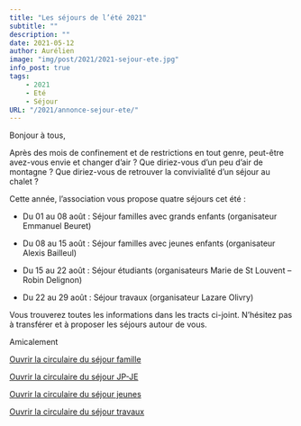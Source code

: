 ```yaml
---
title: "Les séjours de l’été 2021"
subtitle: ""
description: ""
date: 2021-05-12
author: Aurélien
image: "img/post/2021/2021-sejour-ete.jpg"
info_post: true
tags:
    - 2021
    - Eté
    - Séjour
URL: "/2021/annonce-sejour-ete/"
---
```



Bonjour à tous,

Après des mois de confinement et de restrictions en tout genre, peut-être avez-vous envie et changer d’air ? Que diriez-vous d’un peu d’air de montagne ? Que diriez-vous de retrouver la convivialité d’un séjour au chalet ?

Cette année, l’association vous propose quatre séjours cet été :

* Du 01 au 08 août : Séjour familles avec grands enfants (organisateur Emmanuel Beuret)

* Du 08 au 15 août : Séjour familles avec jeunes enfants (organisateur Alexis Bailleul)

* Du 15 au 22 août : Séjour étudiants (organisateurs Marie de St Louvent – Robin Delignon)

* Du 22 au 29 août : Séjour travaux (organisateur Lazare Olivry)

Vous trouverez toutes les informations dans les tracts ci-joint. N’hésitez pas à transférer et à proposer les séjours autour de vous.

Amicalement

<a href="/downloads/2021/Arèches-été-2021_familles.pdf" target="_blank">Ouvrir la circulaire du séjour famille</a>

<a href="/downloads/2021/Arêches-2021-JP-JE.pdf" target="_blank">Ouvrir la circulaire du séjour JP-JE</a>

<a href="/downloads/2021/Arêches-été-2021_jeunes.pdf" target="_blank">Ouvrir la circulaire du séjour jeunes</a>

<a href="/downloads/2021/presentation_séjour_travaux_2021.pdf" target="_blank">Ouvrir la circulaire du séjour travaux</a>
